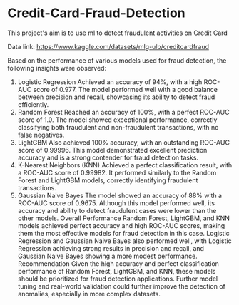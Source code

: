 # Credit-Card-Fraud-Detection
This project's aim is to use ml to detect fraudulent activities on Credit Card

Data link:  https://www.kaggle.com/datasets/mlg-ulb/creditcardfraud

Based on the performance of various models used for fraud detection, the following insights were observed:

1. Logistic Regression
Achieved an accuracy of 94%, with a high ROC-AUC score of 0.977.
The model performed well with a good balance between precision and recall, showcasing its ability to detect fraud efficiently.
2. Random Forest
Reached an accuracy of 100%, with a perfect ROC-AUC score of 1.0.
The model showed exceptional performance, correctly classifying both fraudulent and non-fraudulent transactions, with no false negatives.
3. LightGBM
Also achieved 100% accuracy, with an outstanding ROC-AUC score of 0.99996.
This model demonstrated excellent prediction accuracy and is a strong contender for fraud detection tasks.
4. K-Nearest Neighbors (KNN)
Achieved a perfect classification result, with a ROC-AUC score of 0.99982.
It performed similarly to the Random Forest and LightGBM models, correctly identifying fraudulent transactions.
5. Gaussian Naive Bayes
The model showed an accuracy of 88% with a ROC-AUC score of 0.9675.
Although this model performed well, its accuracy and ability to detect fraudulent cases were lower than the other models.
Overall Performance
Random Forest, LightGBM, and KNN models achieved perfect accuracy and high ROC-AUC scores, making them the most effective models for fraud detection in this case.
Logistic Regression and Gaussian Naive Bayes also performed well, with Logistic Regression achieving strong results in precision and recall, and Gaussian Naive Bayes showing a more modest performance.
Recommendation
Given the high accuracy and perfect classification performance of Random Forest, LightGBM, and KNN, these models should be prioritized for fraud detection applications.
Further model tuning and real-world validation could further improve the detection of anomalies, especially in more complex datasets.
